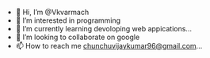 - 👋 Hi, I’m @Vkvarmach
- 👀 I’m interested in programming
- 🌱 I’m currently learning devoloping web appications...
- 💞️ I’m looking to collaborate on google
- 📫 How to reach me chunchuvijaykumar96@gmail.com...

<!---
Vkvarmach/Vkvarmach is a ✨ special ✨ repository because its `README.md` (this file) appears on your GitHub profile.
You can click the Preview link to take a look at your changes.
--->
